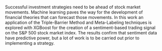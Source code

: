 Successful investment strategies need to be ahead of stock market movements. Machine learning paves the way for the development of financial theories that can forecast those movements. In this work an application of the Triple-Barrier Method and Meta-Labeling techniques is explored with XGBoost for the creation of a sentiment-based trading signal on the S&P 500 stock market index. The results confirm that sentiment data have predictive power, but a lot of work is to be carried out prior to implementing a strategy.
